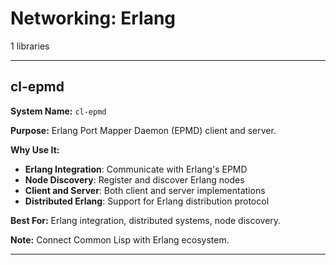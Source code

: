 # Networking: Erlang

1 libraries

---

## cl-epmd

**System Name:** `cl-epmd`

**Purpose:** Erlang Port Mapper Daemon (EPMD) client and server.

**Why Use It:**
- **Erlang Integration**: Communicate with Erlang's EPMD
- **Node Discovery**: Register and discover Erlang nodes
- **Client and Server**: Both client and server implementations
- **Distributed Erlang**: Support for Erlang distribution protocol

**Best For:** Erlang integration, distributed systems, node discovery.

**Note:** Connect Common Lisp with Erlang ecosystem.

---


